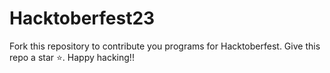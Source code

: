 # Hacktoberfest23
Fork this repository to contribute you programs for Hacktoberfest. Give this repo a star ⭐️. Happy hacking!!


